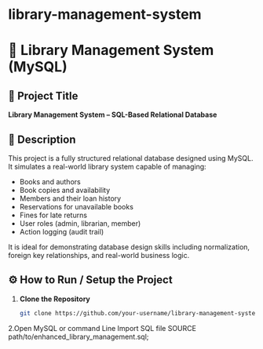 # library-management-system

# 📘 Library Management System (MySQL)

## 📝 Project Title
**Library Management System – SQL-Based Relational Database**

## 📌 Description

This project is a fully structured relational database designed using MySQL. It simulates a real-world library system capable of managing:

- Books and authors
- Book copies and availability
- Members and their loan history
- Reservations for unavailable books
- Fines for late returns
- User roles (admin, librarian, member)
- Action logging (audit trail)

It is ideal for demonstrating database design skills including normalization, foreign key relationships, and real-world business logic.

## ⚙️ How to Run / Setup the Project

1. **Clone the Repository**
   ```bash
   git clone https://github.com/your-username/library-management-system.git

2.Open MySQL or command Line
 Import SQL file 
SOURCE path/to/enhanced_library_management.sql;
